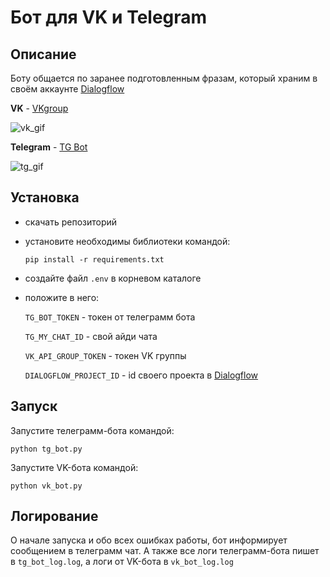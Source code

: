 # Бот для VK и Telegram

## Описание

Боту общается по заранее подготовленным фразам, который храним в своём аккаунте [Dialogflow](https://dialogflow.cloud.google.com/)

**VK**  - [VKgroup](https://vk.com/im?media=&sel=-194790108)

![vk_gif](https://user-images.githubusercontent.com/58893102/222070436-49f7884e-103a-4a0b-b5e5-e9c2a1b997dd.gif)


**Telegram** - [TG Bot](https://t.me/verb_game_bot)

![tg_gif](https://user-images.githubusercontent.com/58893102/222070418-aae63936-bbc3-42fa-ba86-584a3de23b0f.gif)


## Установка

- скачать репозиторий
- установите необходимы библиотеки командой:

    ```pip install -r requirements.txt```
    
- создайте файл ```.env``` в корневом каталоге
- положите в него:

    ```TG_BOT_TOKEN``` - токен от телеграмм бота

    ```TG_MY_CHAT_ID``` - свой айди чата
    
    ```VK_API_GROUP_TOKEN``` - токен VK группы
    
    ```DIALOGFLOW_PROJECT_ID``` - id своего проекта в [Dialogflow](https://dialogflow.cloud.google.com/)

## Запуск

Запустите телеграмм-бота командой:

```python tg_bot.py```

Запустите VK-бота командой:

```python vk_bot.py```


## Логирование

О начале запуска и обо всех ошибках работы, бот информирует сообщением в телеграмм чат.
А также все логи телеграмм-бота пишет в ```tg_bot_log.log```, а логи от VK-бота в ```vk_bot_log.log```
